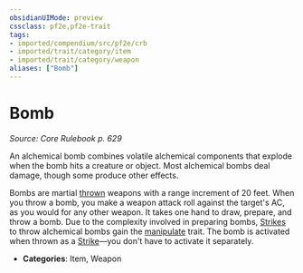 ```yaml
---
obsidianUIMode: preview
cssclass: pf2e,pf2e-trait
tags:
- imported/compendium/src/pf2e/crb
- imported/trait/category/item
- imported/trait/category/weapon
aliases: ["Bomb"]
---
```

# Bomb  
*Source: Core Rulebook p. 629*  

An alchemical bomb combines volatile alchemical components that explode when the bomb hits a creature or object. Most alchemical bombs deal damage, though some produce other effects.

Bombs are martial [thrown](thrown.md) weapons with a range increment of 20 feet. When you throw a bomb, you make a weapon attack roll against the target's AC, as you would for any other weapon. It takes one hand to draw, prepare, and throw a bomb. Due to the complexity involved in preparing bombs, [Strikes](strike.md) to throw alchemical bombs gain the [manipulate](manipulate.md) trait. The bomb is activated when thrown as a [Strike](strike.md)—you don't have to activate it separately.

- **Categories**: Item, Weapon
